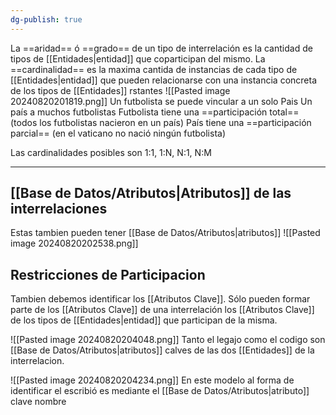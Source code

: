 ```yaml
---
dg-publish: true
---
```

La ==aridad== ó ==grado== de un tipo de interrelación es la cantidad de tipos de [[Entidades|entidad]] que coparticipan del mismo.
La ==cardinalidad== es la maxima cantida de instancias de cada tipo de [[Entidades|entidad]] que pueden relacionarse con una instancia concreta de los tipos de [[Entidades]] rstantes
![[Pasted image 20240820201819.png]]
Un futbolista se puede vincular a un solo Pais
Un país a muchos futbolistas
Futbolista tiene una ==participación total== (todos los futbolistas nacieron en un país)
País tiene una ==participación parcial== (en el vaticano no nació ningún futbolista)

Las cardinalidades posibles son 1:1, 1:N, N:1, N:M

--- 

## [[Base de Datos/Atributos|Atributos]] de las interrelaciones 
Estas tambien pueden tener [[Base de Datos/Atributos|atributos]] 
![[Pasted image 20240820202538.png]]

## Restricciones de Participacion 
Tambien debemos identificar los [[Atributos Clave]]. Sólo pueden formar parte de los [[Atributos Clave]] de una interrelación los [[Atributos Clave]] de los tipos de [[Entidades|entidad]] que participan de la misma.

![[Pasted image 20240820204048.png]]
Tanto el legajo como el codigo son [[Base de Datos/Atributos|atributos]] calves de las dos [[Entidades]] de la interrelacion. 

![[Pasted image 20240820204234.png]]
En este modelo al forma de identificar el escribió es mediante el [[Base de Datos/Atributos|atributo]] clave nombre